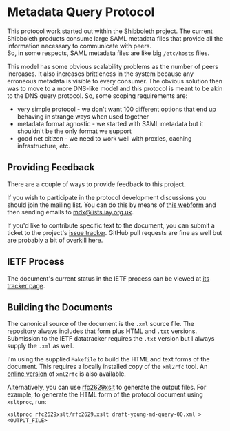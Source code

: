 Metadata Query Protocol
=======================
This protocol work started out within the [Shibboleth](http://shibboleth.net)
project.  The current Shibboleth products consume large SAML metadata 
files that provide all the information necessary to communicate with peers.  
So, in some respects, SAML metadata files are like big `/etc/hosts` files.

This model has some obvious scalability problems as the number of peers
increases.  It also increases brittleness in the system because any erroneous
metadata is visible to every consumer.
The obvious solution then was to move to a more DNS-like model and
this protocol is meant to be akin to the DNS query protocol.  So, some scoping
requirements are:

* very simple protocol - we don't want 100 different options that end up behaving in strange ways when used together
* metadata format agnostic - we started with SAML metadata but it shouldn't be the only format we support
* good net citizen - we need to work well with proxies, caching infrastructure, etc.

Providing Feedback
------------------
There are a couple of ways to provide feedback to this project.

If you wish to participate in the protocol development discussions  you should
join the mailing list.  You can do this by means of [this webform](http://lists.iay.org.uk/listinfo.cgi/mdx-iay.org.uk)
and then sending emails to [mdx@lists.iay.org.uk](mailto:mdx@lists.iay.org.uk).

If you'd like to contribute specific text to the document, you can submit a 
ticket to the project's [issue tracker](https://github.com/iay/md-query/issues).
GitHub pull requests are fine as well but are probably a bit of overkill here.

IETF Process
----------------
The document's current status in the IETF process can be viewed at [its tracker page](https://datatracker.ietf.org/doc/draft-young-md-query/).

Building the Documents
----------------------
The canonical source of the document is the `.xml` source file.  The repository always includes that form plus HTML and `.txt` versions.  Submission to the IETF datatracker requires the `.txt` version but I always supply the `.xml` as well.

I'm using the supplied `Makefile` to build the HTML and text forms of the document.  This requires a locally installed copy of the `xml2rfc` tool.  An [online version](http://xml.resource.org) of `xml2rfc` is also available.

Alternatively, you can use [rfc2629xslt](http://greenbytes.de/tech/webdav/rfc2629xslt/rfc2629xslt.html) to generate the output files.  For example, to generate the HTML form of the protocol document using `xsltproc`, run:

    xsltproc rfc2629xslt/rfc2629.xslt draft-young-md-query-00.xml > <OUTPUT_FILE>


